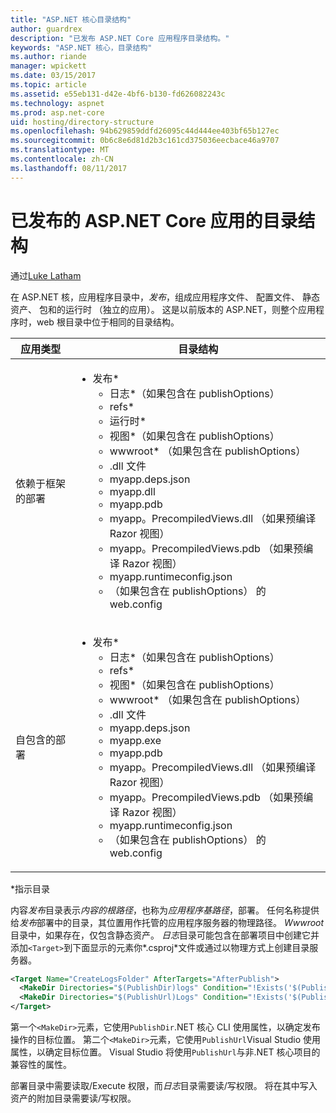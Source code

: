 ```yaml
---
title: "ASP.NET 核心目录结构"
author: guardrex
description: "已发布 ASP.NET Core 应用程序目录结构。"
keywords: "ASP.NET 核心，目录结构"
ms.author: riande
manager: wpickett
ms.date: 03/15/2017
ms.topic: article
ms.assetid: e55eb131-d42e-4bf6-b130-fd626082243c
ms.technology: aspnet
ms.prod: asp.net-core
uid: hosting/directory-structure
ms.openlocfilehash: 94b629859ddfd26095c44d444ee403bf65b127ec
ms.sourcegitcommit: 0b6c8e6d81d2b3c161cd375036eecbace46a9707
ms.translationtype: MT
ms.contentlocale: zh-CN
ms.lasthandoff: 08/11/2017
---
```

# <a name="directory-structure-of-published-aspnet-core-apps"></a>已发布的 ASP.NET Core 应用的目录结构

通过[Luke Latham](https://github.com/GuardRex)

在 ASP.NET 核，应用程序目录中，*发布*，组成应用程序文件、 配置文件、 静态资产、 包和的运行时 （独立的应用）。 这是以前版本的 ASP.NET，则整个应用程序时，web 根目录中位于相同的目录结构。

| 应用类型 | 目录结构 |
| --- | --- |
| 依赖于框架的部署 | <ul><li>发布\*<ul><li>日志\*（如果包含在 publishOptions）</li><li>refs\*</li><li>运行时\*</li><li>视图\*（如果包含在 publishOptions）</li><li>wwwroot\* （如果包含在 publishOptions）</li><li>.dll 文件</li><li>myapp.deps.json</li><li>myapp.dll</li><li>myapp.pdb</li><li>myapp。PrecompiledViews.dll （如果预编译 Razor 视图）</li><li>myapp。PrecompiledViews.pdb （如果预编译 Razor 视图）</li><li>myapp.runtimeconfig.json</li><li>（如果包含在 publishOptions） 的 web.config</li></ul></li></ul> |
| 自包含的部署 | <ul><li>发布\*<ul><li>日志\*（如果包含在 publishOptions）</li><li>refs\*</li><li>视图\*（如果包含在 publishOptions）</li><li>wwwroot\* （如果包含在 publishOptions）</li><li>.dll 文件</li><li>myapp.deps.json</li><li>myapp.exe</li><li>myapp.pdb</li><li>myapp。PrecompiledViews.dll （如果预编译 Razor 视图）</li><li>myapp。PrecompiledViews.pdb （如果预编译 Razor 视图）</li><li>myapp.runtimeconfig.json</li><li>（如果包含在 publishOptions） 的 web.config</li></ul></li></ul> |
\*指示目录

内容*发布*目录表示*内容的根路径*，也称为*应用程序基路径*，部署。 任何名称提供给*发布*部署中的目录，其位置用作托管的应用程序服务器的物理路径。 *Wwwroot*目录中，如果存在，仅包含静态资产。 *日志*目录可能包含在部署项目中创建它并添加`<Target>`到下面显示的元素你*.csproj*文件或通过以物理方式上创建目录服务器。

```xml
<Target Name="CreateLogsFolder" AfterTargets="AfterPublish">
  <MakeDir Directories="$(PublishDir)logs" Condition="!Exists('$(PublishDir)logs')" />
  <MakeDir Directories="$(PublishUrl)Logs" Condition="!Exists('$(PublishUrl)Logs')" />
</Target>
```

第一个`<MakeDir>`元素，它使用`PublishDir`.NET 核心 CLI 使用属性，以确定发布操作的目标位置。 第二个`<MakeDir>`元素，它使用`PublishUrl`Visual Studio 使用属性，以确定目标位置。 Visual Studio 将使用`PublishUrl`与非.NET 核心项目的兼容性的属性。

部署目录中需要读取/Execute 权限，而*日志*目录需要读/写权限。 将在其中写入资产的附加目录需要读/写权限。
